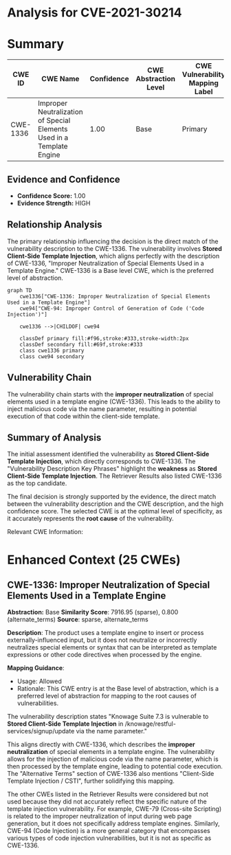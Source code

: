# Analysis for CVE-2021-30214

# Summary
| CWE ID | CWE Name | Confidence | CWE Abstraction Level | CWE Vulnerability Mapping Label | CWE-Vulnerability Mapping Notes |
|---|---|---|---|---|---|
| CWE-1336 | Improper Neutralization of Special Elements Used in a Template Engine | 1.00 | Base | Primary | Allowed |

## Evidence and Confidence

*   **Confidence Score:** 1.00
*   **Evidence Strength:** HIGH

## Relationship Analysis
The primary relationship influencing the decision is the direct match of the vulnerability description to the CWE-1336. The vulnerability involves **Stored Client-Side Template Injection**, which aligns perfectly with the description of CWE-1336, "Improper Neutralization of Special Elements Used in a Template Engine." CWE-1336 is a Base level CWE, which is the preferred level of abstraction.

```mermaid
graph TD
    cwe1336["CWE-1336: Improper Neutralization of Special Elements Used in a Template Engine"]
    cwe94["CWE-94: Improper Control of Generation of Code ('Code Injection')"]
    
    cwe1336 -->|CHILDOF| cwe94
    
    classDef primary fill:#f96,stroke:#333,stroke-width:2px
    classDef secondary fill:#69f,stroke:#333
    class cwe1336 primary
    class cwe94 secondary
```

## Vulnerability Chain
The vulnerability chain starts with the **improper neutralization** of special elements used in a template engine (CWE-1336). This leads to the ability to inject malicious code via the name parameter, resulting in potential execution of that code within the client-side template.

## Summary of Analysis
The initial assessment identified the vulnerability as **Stored Client-Side Template Injection**, which directly corresponds to CWE-1336. The "Vulnerability Description Key Phrases" highlight the **weakness** as **Stored Client-Side Template Injection**. The Retriever Results also listed CWE-1336 as the top candidate.

The final decision is strongly supported by the evidence, the direct match between the vulnerability description and the CWE description, and the high confidence score. The selected CWE is at the optimal level of specificity, as it accurately represents the **root cause** of the vulnerability.

Relevant CWE Information:

# Enhanced Context (25 CWEs)

## CWE-1336: Improper Neutralization of Special Elements Used in a Template Engine
**Abstraction:** Base
**Similarity Score**: 7916.95 (sparse), 0.800 (alternate_terms)
**Source**: sparse, alternate_terms

**Description**:
The product uses a template engine to insert or process externally-influenced input, but it does not neutralize or incorrectly neutralizes special elements or syntax that can be interpreted as template expressions or other code directives when processed by the engine.

**Mapping Guidance**:
- Usage: Allowed
- Rationale: This CWE entry is at the Base level of abstraction, which is a preferred level of abstraction for mapping to the root causes of vulnerabilities.

The vulnerability description states "Knowage Suite 7.3 is vulnerable to **Stored Client-Side Template Injection** in /knowage/restful-services/signup/update via the name parameter."

This aligns directly with CWE-1336, which describes the **improper neutralization** of special elements in a template engine. The vulnerability allows for the injection of malicious code via the name parameter, which is then processed by the template engine, leading to potential code execution. The "Alternative Terms" section of CWE-1336 also mentions "Client-Side Template Injection / CSTI", further solidifying this mapping.

The other CWEs listed in the Retriever Results were considered but not used because they did not accurately reflect the specific nature of the template injection vulnerability. For example, CWE-79 (Cross-site Scripting) is related to the improper neutralization of input during web page generation, but it does not specifically address template engines. Similarly, CWE-94 (Code Injection) is a more general category that encompasses various types of code injection vulnerabilities, but it is not as specific as CWE-1336.
